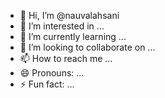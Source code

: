 - 👋 Hi, I’m @nauvalahsani
- 👀 I’m interested in ...
- 🌱 I’m currently learning ...
- 💞️ I’m looking to collaborate on ...
- 📫 How to reach me ...
- 😄 Pronouns: ...
- ⚡ Fun fact: ...

<!---
nauvalahsani/nauvalahsani is a ✨ special ✨ repository because its `README.md` (this file) appears on your GitHub profile.
You can click the Preview link to take a look at your changes.
--->
